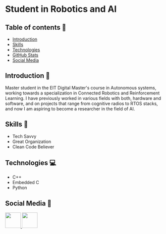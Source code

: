 # Student in Robotics and AI

## Table of contents :notebook:
- [Introduction](#introduction-page_with_curl)
- [Skills](#skills-file_folder)
- [Technologies](#technologies-computer)
- [GitHub Stats](#github-stats-chart_with_upwards_trend)
- [Social Media](#social-media-speech_balloon)

## Introduction :page_with_curl: 
Master student in the EIT Digital Master's course in Autonomous systems, working towards a specialization in Connected Robotics and Reinforcement Learning. I have previously worked in various fields with both, hardware and software, and on projects that range from cognitive radios to RTOS stacks, and now I am aspiring to become a researcher in the field of AI.

## Skills :file_folder:
- Tech Savvy
- Great Organization
- Clean Code Believer

## Technologies :computer:
- C++
- Embedded C
- Python


## Social Media :speech_balloon:
<a href="https://www.linkedin.com/in/aditya-mohan-52734b132/" target="_blank">
  <img src="https://upload.wikimedia.org/wikipedia/commons/thumb/e/e9/Linkedin_icon.svg/512px-Linkedin_icon.svg.png" height=50 />
</a>

<a href="https://medium.com/@adityak735" target="_blank">
  <img src="https://cdn4.iconfinder.com/data/icons/social-media-2210/24/Medium-512.png" height=50 />
</a>

## 
